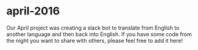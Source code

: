 # april-2016
Our April project was creating a slack bot to translate from English to another language and then back into English. If you have some code from the night you want to share with others, please feel free to add it here!
